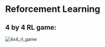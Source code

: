 # Reforcement Learning 
## 4 by 4 RL game:
![4x4_rl_game](https://user-images.githubusercontent.com/35981178/40030688-023eb770-57ba-11e8-8b65-6e990a62c22e.gif)

